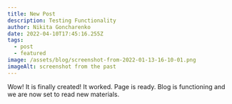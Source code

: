 ```yaml
---
title: New Post
description: Testing Functionality
author: Nikita Goncharenko
date: 2022-04-10T17:45:16.255Z
tags:
  - post
  - featured
image: /assets/blog/screenshot-from-2022-01-13-16-10-01.png
imageAlt: screenshot from the past
---
```

Wow! It is finally created! It worked. Page is ready. Blog is functioning and we are now set to read new materials.